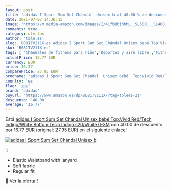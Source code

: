```yaml
---
layout: post
title: 'adidas I Sport Sum Set Chándal  Unisex b al 40.00 % de descuento'
date: 2021-07-07 14:36:15
image: 'https://m.media-amazon.com/images/I/41fbDbjhbML._SL500_._SL400_.jpg'
comments: true
category: ofertas
author: 'tole.es'
slug: 'B081TV211X-es adidas I Sport Sum Set Chándal Unisex bebé Top:Vivid...'
sku: 'B081TV211X-es'
tags: [ 'Chándales de fitness para niño','Deportes y aire libre','Fitness y ejercicio','Ropa de fitness','Ropa de fitness para niño','adidas','bebé', ]
actualPrice: 16.77 EUR
currency: EUR
price: 16.77
comparePrice: 27.95 EUR
prodname: 'adidas I Sport Sum Set Chándal  Unisex bebé  Top:Vivid Red/Tech Indigo/White Bottom:Tech Indigo s20/White  0-3M'
country: 'es'
flag: '🇪🇸'
brand: 'adidas'
buyurl: 'https://www.amazon.es/dp/B081TV211X/?tag=tolees-21'
descuento: '40.00'
average: '16.77'
---
```


Está [adidas I Sport Sum Set Chándal  Unisex bebé  Top:Vivid Red/Tech Indigo/White Bottom:Tech Indigo s20/White  0-3M](https://www.amazon.es/dp/B081TV211X/?tag=tolees-21) con 40.00 de descuento por 16.77 EUR (original: 27.95 EUR) en el siguiente enlace!

[![adidas I Sport Sum Set Chándal  Unisex b](https://m.media-amazon.com/images/I/41fbDbjhbML._SL500_._SL400_.jpg)](https://www.amazon.es/dp/B081TV211X/?tag=tolees-21)

ℹ️:

- Elastic Waistband with lanyard
- Soft fabric
- Regular fit

[🛒 Ver la oferta!!](https://www.amazon.es/dp/B081TV211X/?tag=tolees-21)
